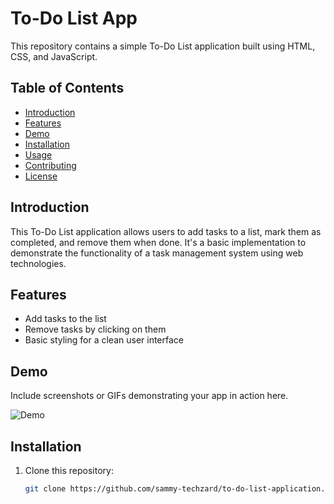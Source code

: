 # To-Do List App

This repository contains a simple To-Do List application built using HTML, CSS, and JavaScript.

## Table of Contents

- [Introduction](#introduction)
- [Features](#features)
- [Demo](#demo)
- [Installation](#installation)
- [Usage](#usage)
- [Contributing](#contributing)
- [License](#license)

## Introduction

This To-Do List application allows users to add tasks to a list, mark them as completed, and remove them when done. It's a basic implementation to demonstrate the functionality of a task management system using web technologies.

## Features

- Add tasks to the list
- Remove tasks by clicking on them
- Basic styling for a clean user interface

## Demo

Include screenshots or GIFs demonstrating your app in action here.

![Demo](demo.gif)

## Installation

1. Clone this repository:
   ```bash
   git clone https://github.com/sammy-techzard/to-do-list-application.git

